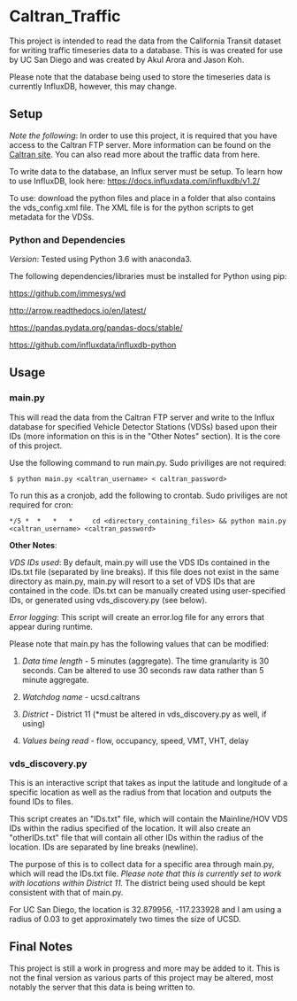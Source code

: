 # Caltran_Traffic

This project is intended to read the data from the California Transit dataset for writing traffic timeseries data to a database. This is was created for use by UC San Diego and was created by Akul Arora and Jason Koh.

Please note that the database being used to store the timeseries data is currently InfluxDB, however, this may change. 

## Setup

_Note the following_: In order to use this project, it is required that you have access to the Caltran FTP server.
More information can be found on the [Caltran site](pems.dot.ca.gov). You can also read more about the traffic data from here.

To write data to the database, an Influx server must be setup. 
To learn how to use InfluxDB, look here: https://docs.influxdata.com/influxdb/v1.2/

To use: download the python files and place in a folder that also contains the vds_config.xml file. The XML file is for the python scripts to get metadata for the VDSs.

### Python and Dependencies
_Version_: Tested using Python 3.6 with anaconda3.

The following dependencies/libraries must be installed for Python using pip:

https://github.com/immesys/wd

http://arrow.readthedocs.io/en/latest/

https://pandas.pydata.org/pandas-docs/stable/

https://github.com/influxdata/influxdb-python

## Usage

### main.py

This will read the data from the Caltran FTP server and write to the Influx database for specified Vehicle Detector Stations (VDSs) based upon their IDs (more information on this is in the "Other Notes" section). It is the core of this project.

Use the following command to run main.py. Sudo priviliges are not required:
```
$ python main.py <caltran_username> < caltran_password>
```

To run this as a cronjob, add the following to crontab. Sudo priviliges are not required for cron:
```
*/5 *  *   *   *     cd <directory_containing_files> && python main.py <caltran_username> <caltran_password>
```

__Other Notes__:

_VDS IDs used_: By default, main.py will use the VDS IDs contained in the IDs.txt file (separated by line breaks). If this file does not exist in the same directory as main.py, main.py will resort to a set of VDS IDs that are contained in the code. IDs.txt can be manually created using user-specified IDs, or generated using vds_discovery.py (see below).

_Error logging_: This script will create an error.log file for any errors that appear during runtime. 

Please note that main.py has the following values that can be modified:

1. _Data time length_ - 5 minutes (aggregate). The time granularity is 30 seconds. Can be altered to use 30 seconds raw data rather than 5 minute aggregate.

3. _Watchdog name_ - ucsd.caltrans

4. _District_ - District 11 (\*must be altered in vds_discovery.py as well, if using)

5. _Values being read_ - flow, occupancy, speed, VMT, VHT, delay

### vds_discovery.py

This is an interactive script that takes as input the latitude and longitude of a specific location as well as the radius from that location and outputs the found IDs to files.

This script creates an "IDs.txt" file, which will contain the Mainline/HOV VDS IDs within the radius specified of the location. It will also create an "otherIDs.txt" file that will contain all other IDs within the radius of the location. IDs are separated by line breaks (newline).

The purpose of this is to collect data for a specific area through main.py, which will read the IDs.txt file. _Please note that this is currently set to work with locations within District 11._ The district being used should be kept consistent with that of main.py.

For UC San Diego, the location is 32.879956, -117.233928 and I am using a radius of 0.03 to get approximately two times the size of UCSD.

## Final Notes

This project is still a work in progress and more may be added to it. This is not the final version as various parts of this project may be altered, most notably the server that this data is being written to.
